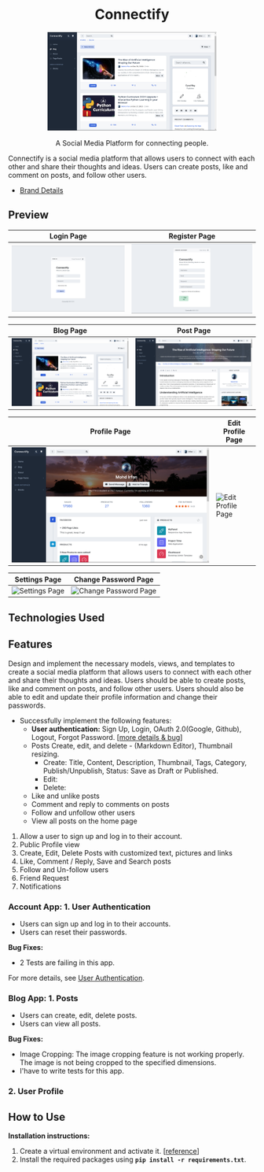 <p align="center">
    <h1 align="center">Connectify</h1>
    <p align="center">
        <a href="" target="_blank">
            <img src="./demo/screenshots/blog.png" alt="DjCRM" height="200">
        </a>
    </p>
    <p align="center">
        A Social Media Platform for connecting people.
    </p>
</p>

Connectify is a social media platform that allows users to connect with each other and share their thoughts and ideas. Users can create posts, like and comment on posts, and follow other users.

- [Brand Details](brand-info.md)

## Preview

| Login Page | Register Page |
| --- | --- |
| ![Home Page](./demo/screenshots/sign-in.png) | ![Profile Page](./demo/screenshots/sign-up.png) |

| Blog Page | Post Page |
| --- | --- |
| ![Blog Page](./demo/screenshots/blog.png) | ![Post Page](./demo/screenshots/post.png) |

| Profile Page | Edit Profile Page |
| --- | --- |
| ![Profile Page](./demo/screenshots/profile.png) | ![Edit Profile Page](./demo/screenshots/edit-profile.png) |

| Settings Page | Change Password Page |
| --- | --- |
| ![Settings Page](./demo/screenshots/settings.png) | ![Change Password Page](./demo/screenshots/change-password.png) |


## Technologies Used


## Features

Design and implement the necessary models, views, and templates to create a social media platform that allows users to connect with each other and share their thoughts and ideas. Users should be able to create posts, like and comment on posts, and follow other users. Users should also be able to edit and update their profile information and change their passwords.

- Successfully implement the following features:
  - **User authentication:** Sign Up, Login, OAuth 2.0(Google, Github), Logout, Forgot Password. [[more details & bug](detailed-features.md)]
  - Posts Create, edit, and delete - (Markdown Editor), Thumbnail resizing.
    - Create: Title, Content, Description, Thumbnail, Tags, Category, Publish/Unpublish, Status: Save as Draft or Published.
    - Edit:
    - Delete:
  - Like and unlike posts
  - Comment and reply to comments on posts
  - Follow and unfollow other users
  - View all posts on the home page

1. Allow a user to sign up and log in to their account.
2. Public Profile view
3. Create, Edit, Delete Posts with customized text, pictures and links
4. Like, Comment / Reply, Save and Search posts
5. Follow and Un-follow users
6. Friend Request
7. Notifications

### Account App: 1. User Authentication

- Users can sign up and log in to their accounts.
- Users can reset their passwords.

**Bug Fixes:**

- 2 Tests are failing in this app.

For more details, see [User Authentication](user-authentication.md).

### Blog App: 1. Posts

- Users can create, edit, delete posts.
- Users can view all posts.

**Bug Fixes:**

- Image Cropping: The image cropping feature is not working properly. The image is not being cropped to the specified dimensions.
- I'have to write tests for this app.


### 2. User Profile

## How to Use

**Installation instructions:**

1. Create a virtual environment and activate it. [[reference](https://gist.github.com/dev-mdirfan/b5fba9cb7b4b6fb3d383c50f7e1e79cb)]
2. Install the required packages using **`pip install -r requirements.txt`**.
